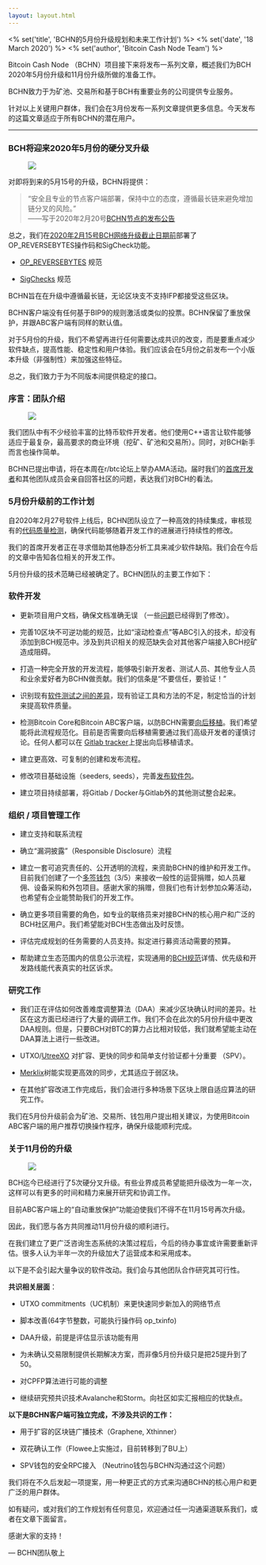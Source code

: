 ```yaml
---
layout: layout.html
---
```


<% set('title', 'BCHN的5月份升级规划和未来工作计划') %>
<% set('date', '18 March 2020') %>
<% set('author', 'Bitcoin Cash Node Team') %>

Bitcoin Cash Node （BCHN）项目接下来将发布一系列文章，概述我们为BCH 2020年5月份升级和11月份升级所做的准备工作。

BCHN致力于为矿池、交易所和基于BCH有重要业务的公司提供专业服务。

针对以上关键用户群体，我们会在3月份发布一系列文章提供更多信息。今天发布的这篇文章适应于所有BCHN的潜在用户。

* * *

### BCH将迎来2020年5月份的硬分叉升级

<figure class="text-center">
    <img src="/static/img/newsroom/2020-03-22/hR0vyMyPXVro1ihLTwbG0sKIJm7mol9H6x2wZwr4.png" class="img-fluid rounded">
</figure>

对即将到来的5月15号的升级，BCHN将提供：

> “安全且专业的节点客户端部署，保持中立的态度，遵循最长链来避免增加链分叉的风险。”  
> ——写于2020年2月20号[<u>BCHN节点的发布公告</u>](https://read.cash/@freetrader/bitcoin-cash-node-003b2381)

总之，我们在[<u>2020年2月15号BCH网络升级截止日期前</u>](https://github.com/bitcoincashorg/bitcoincash.org/pull/444/commits/98d79b6ad7a23e5aafab1dffd570388400c5e210)部署了OP_REVERSEBYTES操作码和SigCheck功能。

*   [<u>OP_REVERSEBYTES</u>](https://github.com/bitcoincashorg/bitcoincash.org/blob/master/spec/2020-05-15-op_reversebytes.md) 规范

*   [<u>SigChecks</u>](https://github.com/bitcoincashorg/bitcoincash.org/blob/master/spec/2020-05-15-sigchecks.md) 规范

BCHN旨在在升级中遵循最长链，无论区块支不支持IFP都接受这些区块。

BCHN客户端没有任何基于BIP9的规则激活或类似的投票。BCHN保留了重放保护，并跟ABC客户端有同样的默认值。

对于5月份的升级，我们不希望再进行任何需要达成共识的改变，而是要重点减少软件缺点，提高性能、稳定性和用户体验。我们应该会在5月份之前发布一个小版本升级（非强制性）来加强这些特征。

总之，我们致力于为不同版本间提供稳定的接口。

### 序言：团队介绍

<figure class="text-center">
    <img src="/static/img/newsroom/2020-03-22/7ML5Y9zeqJiK0BJp4EQQmThngVXQA9wrms16yCl9.jpeg" class="rounded img-fluid">
</figure>

我们团队中有不少经验丰富的比特币软件开发者。他们使用C++语言让软件能够适应于最复杂，最高要求的商业环境（挖矿、矿池和交易所）。同时，对BCH新手而言也操作简单。

BCHN已提出申请，将在本周在r/btc论坛上举办AMA活动。届时我们的[<u>首席开发者</u>](https://read.cash/@freetrader/)和其他团队成员会亲自回答社区的问题，表达我们对BCH的看法。

### 5月份升级前的工作计划

自2020年2月27号软件上线后，BCHN团队设立了一种高效的持续集成，审核现有的[<u>代码质量检测</u>](https://gitlab.com/bitcoin-cash-node/bitcoin-cash-node/-/merge_requests/53)，确保代码能够随着开发工作的进展进行持续性的修改。

我们的首席开发者正在寻求借助其他静态分析工具来减少软件缺陷。我们会在今后的文章中告知各位相关的开发工作。

5月份升级的技术范畴已经被确定了。BCHN团队的主要工作如下：

### 软件开发

*   更新项目用户文档，确保文档准确无误 （一些[<u>问题</u>](https://gitlab.com/bitcoin-cash-node/bitcoin-cash-node/issues/24)已经得到了修改）。

*   完善10区块不可逆功能的规范，比如“滚动检查点”等ABC引入的技术，却没有添加到BCH规范中。涉及到共识相关的规范缺失会对其他客户端接入BCH挖矿造成阻碍。

*   打造一种完全开放的开发流程，能够吸引新开发者、测试人员、其他专业人员和业余爱好者为BCHN做贡献。我们的信条是“不要信任，要验证！”

*   识别现有[<u>软件测试之间的差异</u>](https://gitlab.com/bitcoin-cash-node/bitcoin-cash-node/issues/35)，现有验证工具和方法的不足，制定恰当的计划来提高软件质量。

*   检测Bitcoin Core和Bitcoin ABC客户端，以防BCHN需要[<u>向后移植</u>](https://gitlab.com/bitcoin-cash-node/bitcoin-cash-node/-/merge_requests/48)。我们希望能将此流程规范化。目前是否需要向后移植需要通过我们高级开发者的谨慎讨论。任何人都可以在 [<u>Gitlab tracker</u>](https://gitlab.com/bitcoin-cash-node/bitcoin-cash-node/issues)上提出向后移植请求。

*   建立更高效、可复制的创建和发布流程。

*   修改项目基础设施（seeders, seeds），完善[<u>发布软件包</u>](https://github.com/bitcoin-cash-node/bitcoin-cash-node/releases)。

*   建立项目持续部署，将Gitlab / Docker与Gitlab外的其他测试整合起来。

### 组织 / 项目管理工作

*   建立支持和联系流程

*   确立“漏洞披露”（Responsible Disclosure）流程

*   建立一套可追究责任的、公开透明的流程，来资助BCHN的维护和开发工作。目前我们创建了一个[<u>多签钱包</u>](https://bitcoincashnode.org/)（3/5）来接收一般性的运营捐赠，如人员雇佣、设备采购和外包项目。感谢大家的捐赠，但我们也有计划参加众筹活动，也希望有企业能赞助我们的开发工作。

*   确立更多项目需要的角色，如专业的联络员来对接BCHN的核心用户和广泛的BCH社区用户。我们希望能对BCH生态做出及时反馈。

*   评估完成规划的任务需要的人员支持。拟定进行募资活动需要的预算。

*   帮助建立生态范围内的信息公示流程，实现通用的[<u>BCH规范</u>](https://reference.cash/)详情、优先级和开发路线能代表真实的社区诉求。

### 研究工作

*   我们正在评估如何改善难度调整算法（DAA）来减少区块确认时间的差异。社区在这方面已经进行了大量的调研工作。我们不会在此次的5月份升级中更改DAA规则。但是，只要BCH对BTC的算力占比相对较低，我们就希望能主动在DAA算法上进行一些改进。

*   UTXO/[<u>UtreeXO</u>](https://eprint.iacr.org/2019/611.pdf) 对扩容、更快的同步和简单支付验证都十分重要 （SPV）。

*   [<u>Merklix</u>](https://blog.vermorel.com/journal/2019/1/9/merklix-tree-for-bitcoin.html)树能实现更高效的同步，尤其适应于弱区块。

*   在其他扩容改进工作完成后，我们会进行多种场景下区块上限自适应算法的研究工作。

我们在5月份升级前会为矿池、交易所、钱包用户提出相关建议，为使用Bitcoin ABC客户端的用户推荐切换操作程序，确保升级能顺利完成。

### 关于11月份的升级

<figure class="text-center">
    <img src="/static/img/newsroom/2020-03-22/xoMPmgVh3baq6v4KZU3xcexHSSGC30eoR8EzfswN.jpeg" class="rounded img-fluid">
</figure>

BCH迄今已经进行了5次硬分叉升级。有些业界成员希望能把升级改为一年一次，这样可以有更多的时间和精力来展开研究和协调工作。

目前ABC客户端上的“自动重放保护”功能迫使我们不得不在11月15号再次升级。

因此，我们愿与各方共同推动11月份升级的顺利进行。

在我们建立了更广泛咨询生态系统的决策过程后，今后的待办事宜或许需要重新评估。很多人认为半年一次的升级加大了运营成本和采用成本。

以下是不会引起大量争议的软件改动。我们会与其他团队合作研究其可行性。

**共识相关层面**：

*   UTXO commitments（UC机制）来更快速同步新加入的网络节点

*   脚本改善(64字节整数，可能执行操作码 op_txinfo)

*   DAA升级，前提是评估显示该功能有用

*   为未确认交易限制提供长期解决方案，而非像5月份升级只是把25提升到了50。

*   对CPFP算法进行可能的调整

*   继续研究预共识技术Avalanche和Storm。向社区如实汇报相应的优缺点。

**以下是BCHN客户端可独立完成，不涉及共识的工作：**

*   用于扩容的区块链广播技术（Graphene, Xthinner）

*   双花确认工作（Flowee上实施过，目前转移到了BU上）

*   SPV钱包的安全RPC接入 （Neutrino钱包与BCHN沟通过这个问题）

我们将在不久后发起一项提案，用一种更正式的方式来沟通BCHN的核心用户和更广泛的用户群体。

如有疑问，或对我们的工作规划有任何意见，欢迎通过任一沟通渠道联系我们，或者在文章下面留言。

感谢大家的支持！

— BCHN团队敬上
